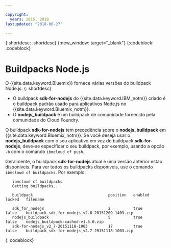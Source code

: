 ```yaml
---

copyright:
  years: 2015, 2018
lastupdated: "2018-06-27"

---
```


{:shortdesc: .shortdesc}
{:new_window: target="_blank"}
{:codeblock: .codeblock}

# Buildpacks Node.js

O {{site.data.keyword.Bluemix}} fornece várias versões do buildpack Node.js.
{: shortdesc}

* O buildpack **sdk-for-nodejs** do {{site.data.keyword.IBM_notm}} criado é o buildpack padrão
usado para aplicativos Node.js no {{site.data.keyword.Bluemix_notm}}.
* O **nodejs_buildpack** é um buildpack de comunidade fornecido pela comunidade do Cloud Foundry.

O buildpack **sdk-for-nodejs** tem precedência sobre o **nodejs_buildpack** em
{{site.data.keyword.Bluemix_notm}}. Se você deseja usar o **nodejs_buildpack** com o seu aplicativo em
vez do buildpack **sdk-for-nodejs**, deve-se especificar o seu buildpack, por exemplo, usando a opção `-b` com o comando `ibmcloud cf push`.

Geralmente, o buildpack **sdk-for-nodejs** atual e uma versão anterior estão disponíveis.  Para ver todos
os buildpacks disponíveis, use o comando `ibmcloud cf buildpacks`.  Por exemplo:

```
   ibmcloud cf buildpacks
   Getting buildpacks...

   buildpack                                 position   enabled   locked   filename   

   sdk_for_nodejs                            2          true      false    buildpack_sdk-for-nodejs_v2.8-20151209-1403.zip   
   nodejs_buildpack                          5          true      false    nodejs_buildpack-cached-v1.5.0.zip   
   sdk-for-nodejs_v2_7-20151118-1003         17         true      false    buildpack_sdk-for-nodejs_v2.7-20151118-1003.zip
```
{: codeblock}
